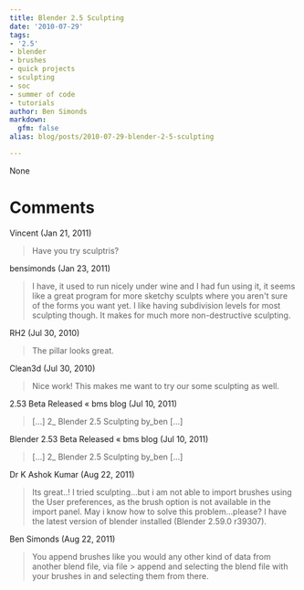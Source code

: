 ```yaml
---
title: Blender 2.5 Sculpting
date: '2010-07-29'
tags:
- '2.5'
- blender
- brushes
- quick projects
- sculpting
- soc
- summer of code
- tutorials
author: Ben Simonds
markdown:
  gfm: false
alias: blog/posts/2010-07-29-blender-2-5-sculpting

---
```


None




# Comments


Vincent (Jan 21, 2011)
> Have you try sculptris?

bensimonds (Jan 23, 2011)
> I have, it used to run nicely under wine and I had fun using it, it seems like a great program for more sketchy sculpts where you aren't sure of the forms you want yet. I like having subdivision levels for most sculpting though. It makes for much more non-destructive sculpting.

RH2 (Jul 30, 2010)
> The pillar looks great.

Clean3d (Jul 30, 2010)
> Nice work! This makes me want to try our some sculpting as well.

2.53 Beta Released &laquo; bms blog (Jul 10, 2011)
> [...] 2_ Blender 2.5 Sculpting by_ben [...]

Blender 2.53 Beta Released &laquo; bms blog (Jul 10, 2011)
> [...] 2_ Blender 2.5 Sculpting by_ben [...]

Dr K Ashok Kumar (Aug 22, 2011)
> Its great..! I tried sculpting...but i am not able to import brushes using the User preferences, as the brush option is not available in the import panel. May i know how to solve this problem...please?  I have the latest version of blender installed (Blender 2.59.0 r39307).

Ben Simonds (Aug 22, 2011)
> You append brushes like you would any other kind of data from another blend file, via file &gt; append and selecting the blend file with your brushes in and selecting them from there.
